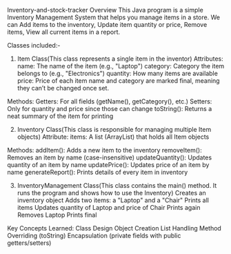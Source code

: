 Inventory-and-stock-tracker
Overview
This Java program is a simple Inventory Management System that helps you manage items in a store. We can
Add items to the inventory, Update item quantity or price, Remove items, View all current items in a report.

Classes included:-
1. Item Class(This class represents a single item in the inventor)
Attributes:
name: The name of the item (e.g., "Laptop")
category: Category the item belongs to (e.g., "Electronics")
quantity: How many items are available
price: Price of each item
name and category are marked final, meaning they can’t be changed once set.

Methods:
Getters: For all fields (getName(), getCategory(), etc.)
Setters: Only for quantity and price since those can change
toString(): Returns a neat summary of the item for printing


2. Inventory Class(This class is responsible for managing multiple Item objects)
Attribute:
items: A list (ArrayList) that holds all Item objects

Methods:
addItem(): Adds a new item to the inventory
removeItem(): Removes an item by name (case-insensitive)
updateQuantity(): Updates quantity of an item by name
updatePrice(): Updates price of an item by name
generateReport(): Prints details of every item in inventory


3. InventoryManagement Class(This class contains the main() method. It runs the program and shows how to use the Inventory)
Creates an inventory object
Adds two items: a "Laptop" and a "Chair"
Prints all items
Updates quantity of Laptop and price of Chair
Prints again
Removes Laptop
Prints final

Key Concepts Learned:
Class Design
Object Creation
List Handling
Method Overriding (toString)
Encapsulation (private fields with public getters/setters)
